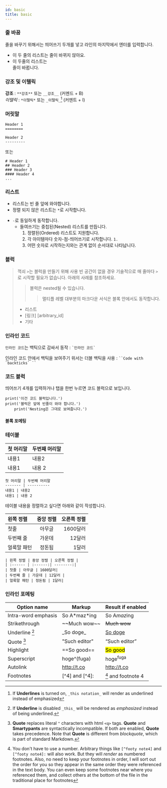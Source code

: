 ```yaml
---
id: basic
title: basic
---
```


### 줄 바꿈

줄을 바꾸기 위해서는 띄어쓰기 두개를 넣고 라인의 마지막에서 엔터를 입력합니다.

- 이 두 줄의 리스트는
  줄이 바뀌지 않아요.
- 이 두줄의 리스트는  
  줄이 바뀝니다.

### 강조 및 이텔릭

**강조** : `**강조**` 또는 `__강조__` (커멘드 + B)  
_이탤릭_ : `*이탤릭*` 또는 `_이탤릭_`[^emphasize] (커멘트 + I)

### 머릿말

    Header 1
    ========

    Header 2
    ---------

또는

    # Header 1
    ## Header 2
    ### Header 3
    #### Header 4
    ...

### 리스트

- 리스트는 빈 줄 앞에 와야합니다.
- 정렬 되지 않은 리스트는 `*`로 시작합니다.

* `-`로 동일하게 동작합니다.
  - 들여쓰기는 중첩된(Nested) 리스트를 만듭니다.
    1. 정렬된(Ordered) 리스트도 지원합니다.
    2. 각 아이템마다 숫자-점-띄어쓰기로 시작합니다. `1. `
    3. 어떤 숫자로 시작하는지와는 관계 없이 순서대로 나타납니다.

### 블럭

> 꺽쇠 `>`는 블럭을 만들기 위해 사용
> 빈 공간이 없을 경우 기술적으로 매 줄마다 `>`로 시작할 필요가 없습니다.
> 아래의 사례를 참조하세요.
>
> > 블럭은 nested될 수 있습니다.
> >
> > > 멀티플 레벨
> > > 대부분의 마크다운 서식은 블록 안에서도 동작합니다.
>
> - 리스트
> - [링크] [arbitrary_id]
> - 기타

### 인라인 코드

`인라인 코드`는 백틱으로 감싸서 동작 :
`` `인라인 코드` ``

인라인 코드 안에서 백틱을 보여주기 위서는 더블 백틱을 사용 :
``` ``Code with `backticks` `` ```

### 코드 블럭

띄어쓰기 4개를 입력하거나 탭을 한번 누르면 코드 블럭으로 보입니다.

    print('이건 코드 블럭입니다.')
    print('블럭은 앞에 빈줄이 와야 합니다.')
    	print('Nesting은 그대로 보여줍니다.')

#### 블록 포메팅

### 테이블

| 첫 머리말 | 두번째 머리말 |
| --------- | ------------- |
| 내용1     | 내용2         |
| 내용1     | 내용 2        |

```
첫 머리말 | 두번째 머리말
------- | ----------
내용1 | 내용2
내용1 | 내용 2
```

테이블 내용을 정렬하고 싶다면 아래와 같이 작성합니다.

| 왼쪽 정렬   | 중앙 정렬 | 오른쪽 정렬 |
| :---------- | :-------: | ----------: |
| 첫줄        |  아무글   |    1600달러 |
| 두번째 줄   |  가운데   |      12달러 |
| 얼룩말 패턴 |  정돈됨   |       1달러 |

```
| 왼쪽 정렬 | 중앙 정렬 | 오른쪽 정렬 |
| :------ | :------:| --------:|
| 첫줄 | 아무글 | 1600달러|
| 두번째 줄 | 가운데 | 12달러 |
| 얼룩말 패턴 | 정돈됨 | 1달러|
```

### 인라인 포메팅

| Option name         | Markup           | Result if enabled    |
| ------------------- | ---------------- | -------------------- |
| Intra-word emphasis | So A\*maz\*ing   | So A<em>maz</em>ing  |
| Strikethrough       | \~~Much wow\~~   | <del>Much wow</del>  |
| Underline [^under]  | \_So doge\_      | <u>So doge</u>       |
| Quote [^quote]      | \"Such editor\"  | <q>Such editor</q>   |
| Highlight           | \==So good\==    | <mark>So good</mark> |
| Superscript         | hoge\^(fuga)     | hoge<sup>fuga</sup>  |
| Autolink            | http://t.co      | <http://t.co>        |
| Footnotes           | [\^4] and [\^4]: | [^4] and footnote 4  |

[^4]: You don't have to use a number. Arbitrary things like `[^footy note4]` and `[^footy note4]:` will also work. But they will _render_ as numbered footnotes. Also, no need to keep your footnotes in order, I will sort out the order for you so they appear in the same order they were referenced in the text body. You can even keep some footnotes near where you referenced them, and collect others at the bottom of the file in the traditional place for footnotes
[^emphasize]: If **Underlines** is turned on, `_this notation_` will render as underlined instead of emphasized
[^under]: If **Underline** is disabled `_this_` will be rendered as _emphasized_ instead of being underlined.
[^quote]: **Quote** replaces literal `"` characters with html `<q>` tags. **Quote** and **Smartypants** are syntactically incompatible. If both are enabled, **Quote** takes precedence. Note that **Quote** is different from _blockquote_, which is part of standard Markdown.
[^math]: Internet connection required.
